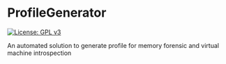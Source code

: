 # ProfileGenerator
[![License: GPL v3](https://img.shields.io/badge/License-GPLv3-blue.svg)](https://www.gnu.org/licenses/gpl-3.0)

An automated solution to generate profile for memory forensic and virtual machine introspection
